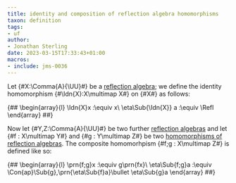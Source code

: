 ```yaml
---
title: identity and composition of reflection algebra homomorphisms
taxon: definition
tags: 
- uf
author:
- Jonathan Sterling
date: 2023-03-15T17:33:43+01:00
macros:
- include: jms-0036
---
```


Let {#X:\Comma{A}{\UU}#} be a [reflection algebra](jms-003O); we define the identity homomorphism {#\Idn{X}:X\multimap X#} on {#X#} as follows:

{##
  \begin{array}{l}
    \Idn{X}x :\equiv x\\
    \eta\Sub{\Idn{X}} a :\equiv \Refl
  \end{array}
##}

Now let {#Y,Z:\Comma{A}{\UU}#} be two further [reflection algebras](jms-003O) and let {#f : X\multimap Y#} and {#g : Y\multimap Z#} be two [homomorphisms of reflection algebras](jms-003O). The composite homomorhpism {#f;g : X\multimap Z#} is defined like so:

{##
  \begin{array}{l}
    \prn{f;g}x :\equiv g\prn{fx}\\
    \eta\Sub{f;g}a :\equiv \Con{ap}\Sub{g}\,\prn{\eta\Sub{f}a}\bullet \eta\Sub{g}a
  \end{array}
##}
